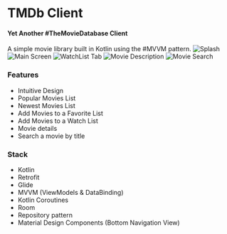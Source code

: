 # TMDb Client
#### Yet Another #TheMovieDatabase Client
A simple movie library built in Kotlin using the #MVVM pattern.
![Splash](/img/1.jpg) ![Main Screen](/img/2.jpg) ![WatchList Tab](/img/3.jpg) ![Movie Description](/img/4.jpg) ![Movie Search](/img/5.jpg)

### Features
- Intuitive Design
- Popular Movies List
- Newest Movies List
- Add Movies to a Favorite List
- Add Movies to a Watch List
- Movie details
- Search a movie by title

### Stack
- Kotlin
- Retrofit
- Glide
- MVVM (ViewModels & DataBinding)
- Kotlin Coroutines
- Room
- Repository pattern
- Material Design Components (Bottom Navigation View)